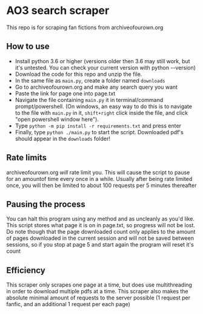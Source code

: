 # AO3 search scraper
This repo is for scraping fan fictions from archiveofourown.org

## How to use
- Install python 3.6 or higher (versions older then 3.6 may still work, but it's untested. You can check your current version with python --version)
- Download the code for this repo and unzip the file.
- In the same file as `main.py`, create a folder named `downloads`
- Go to archiveofourown.org and make any search query you want
- Paste the link for page one into page.txt
- Navigate the file containing `main.py` it in terminal/command prompt/powershell. (On windows, an easy way to do this is to navigate to the file with `main.py` in it, `shift+right` click inside the file, and click "open powershell window here").
- Type `python -m pip install -r requirements.txt` and press enter
- Finally, type `python ./main.py` to start the script. Downloaded pdf's should appear in the `downloads` folder!

## Rate limits
archiveofourown.org *will* rate limit you. This will cause the script to pause for an amountof time every once in a while. Usually after being rate limited once, you will then be limited to about 100 requests per 5 minutes thereafter

## Pausing the process
You can halt this program using any method and as uncleanly as you'd like. This script stores what page it is on in page.txt, so progress will not be lost. Do note though that the page downloaded count only applies to the amount of pages downloaded in the current session and will not be saved between sessions, so if you stop at page 5 and start again the program will reset it's count

## Efficiency
This scraper only scrapes one page at a time, but does use multithreading in order to download multiple pdfs at a time. This scraper also makes the absolute minimal amount of requests to the server possible (1 request per fanfic, and an additional 1 request per each page)
